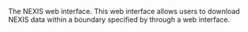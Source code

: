 The NEXIS web interface. This web interface allows users to download NEXIS data within a boundary specified by through a web interface.
